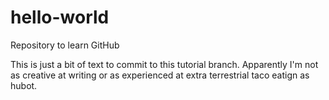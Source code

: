 # hello-world
Repository to learn GitHub

This is just a bit of text to commit to this tutorial branch.  Apparently I'm not as creative at writing or as experienced at extra terrestrial taco eatign as hubot.
